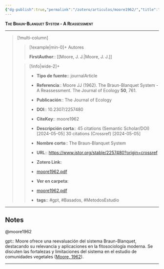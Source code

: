 ```yaml
---
{"dg-publish":true,"permalink":"/zotero/articulos/moore1962/","title":"The Braun-Blanquet System - A Reassessment","tags":["#zotero"]}
---
```



<span style="font-variant:small-caps; font-weight: bold;">The Braun-Blanquet System - A Reassessment</span>

---


> [!multi-column]
>
>> [!example|min-0]+ Autores
>> 
>> **FirstAuthor**:: [[Moore, J. J.\|Moore, J. J.]]  
 >
>
>> [!info|wide-2]+
>>
>> - **Tipo de fuente**:: journalArticle
>> - **Referencia**:: Moore JJ (1962). The Braun-Blanquet System - A Reassessment. The Journal of Ecology **50**, 761.
>> - **Publicación**:: The Journal of Ecology
>> - **DOI**:: 10.2307/2257480
>> - **CiteKey**:: moore1962
>> - **Descripción corta**:: 45 citations (Semantic Scholar/DOI) [2024-05-05]
30 citations (Crossref) [2024-05-05]
>> - **Nombre corto**:: The Braun-Blanquet System
>> - **URL**:: https://www.jstor.org/stable/2257480?origin=crossref
>> - **Zotero Link:** 
>> - [moore1962.pdf](zotero://select/library/items/NRBVCTBS)
>>
>> - **Ver en carpeta**: 
>> - [moore1962.pdf](file://J:\OneDrive\Articulos\moore1962.pdf)
>> - **tags**:: #gpt, #Basados, #MetodosEstudio



--- 

## Notes

@moore1962

gpt:: Moore ofrece una reevaluación del sistema Braun-Blanquet, destacando su relevancia y aplicaciones en la fitosociología moderna. Se discuten las fortalezas y limitaciones del sistema en el estudio de comunidades vegetales ([Moore, 1962](zotero://select/library/items/5FARMSRI)).






---








